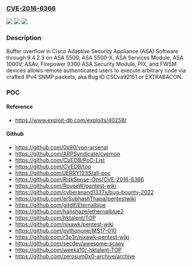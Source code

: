 ### [CVE-2016-6366](https://cve.mitre.org/cgi-bin/cvename.cgi?name=CVE-2016-6366)
![](https://img.shields.io/static/v1?label=Product&message=n%2Fa&color=blue)
![](https://img.shields.io/static/v1?label=Version&message=n%2Fa&color=blue)
![](https://img.shields.io/static/v1?label=Vulnerability&message=n%2Fa&color=brighgreen)

### Description

Buffer overflow in Cisco Adaptive Security Appliance (ASA) Software through 9.4.2.3 on ASA 5500, ASA 5500-X, ASA Services Module, ASA 1000V, ASAv, Firepower 9300 ASA Security Module, PIX, and FWSM devices allows remote authenticated users to execute arbitrary code via crafted IPv4 SNMP packets, aka Bug ID CSCva92151 or EXTRABACON.

### POC

#### Reference
- https://www.exploit-db.com/exploits/40258/

#### Github
- https://github.com/0x90/vpn-arsenal
- https://github.com/ARPSyndicate/cvemon
- https://github.com/CVEDB/PoC-List
- https://github.com/CVEDB/top
- https://github.com/JERRY123S/all-poc
- https://github.com/RiskSense-Ops/CVE-2016-6366
- https://github.com/RoyeeW/pentest-wiki
- https://github.com/cyberanand1337x/bug-bounty-2022
- https://github.com/erSubhashThapa/pentestwiki
- https://github.com/gitdlf/Eternalblue
- https://github.com/hanshaze/ethernalblue2
- https://github.com/hktalent/TOP
- https://github.com/nixawk/pentest-wiki
- https://github.com/pythonone/MS17-010
- https://github.com/r3p3r/nixawk-pentest-wiki
- https://github.com/secdev/awesome-scapy
- https://github.com/weeka10/-hktalent-TOP
- https://github.com/zerosum0x0-archive/archive

